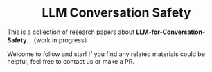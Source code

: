 <h1 align="center">LLM Conversation Safety</h1>

This is a collection of research papers about **LLM-for-Conversation-Safety**. （work in progress）

Welcome to follow and star! If you find any related materials could be helpful, feel free to contact us or make a PR.

